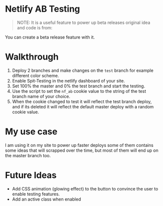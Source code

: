 # Netlify AB Testing

> NOTE: It is a useful feature to power up beta releases original idea and code is from:

You can create a beta release feature with it.

# Walkthrough

1. Deploy 2 branches and make changes on the `test` branch for example different color scheme.
2. Enable Spit-Testing in the netlify dashboard of your site.
3. Set 100% the master and 0% the test branch and start the testing.
4. Use the script to set the `nf_ab` cookie value to the string of the test branch name of your choice.
5. When the cookie changed to test it will reflect the test branch deploy, and if its deleted it will reflect the default master deploy with a random cookie value.

# My use case

I am using it on my site to power up faster deploys some of them contains some ideas that will scrapped over the time,
but most of them will end up on the master branch too.

# Future Ideas

- Add CSS animation (glowing effect) to the button to convince the user to enable testing features.
- Add an active class when enabled
